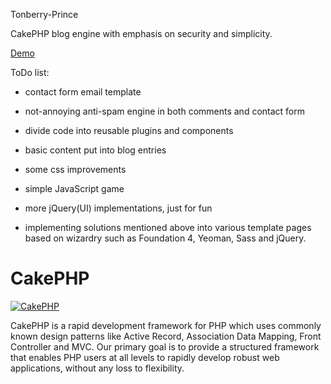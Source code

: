 Tonberry-Prince

CakePHP blog engine with emphasis on security and simplicity.

[Demo](http://www.cake.czarnodziej.sanfre.eu/)

ToDo list:

- contact form email template
- not-annoying anti-spam engine in both comments and contact form
- divide code into reusable plugins and components
- basic content put into blog entries
- some css improvements
- simple JavaScript game
- more jQuery(UI) implementations, just for fun

- implementing solutions mentioned above into various template pages based on wizardry such as Foundation 4, Yeoman, Sass and jQuery.


CakePHP
=======

[![CakePHP](http://cakephp.org/img/cake-logo.png)](http://www.cakephp.org)

CakePHP is a rapid development framework for PHP which uses commonly known design patterns like Active Record, Association Data Mapping, Front Controller and MVC.
Our primary goal is to provide a structured framework that enables PHP users at all levels to rapidly develop robust web applications, without any loss to flexibility.
